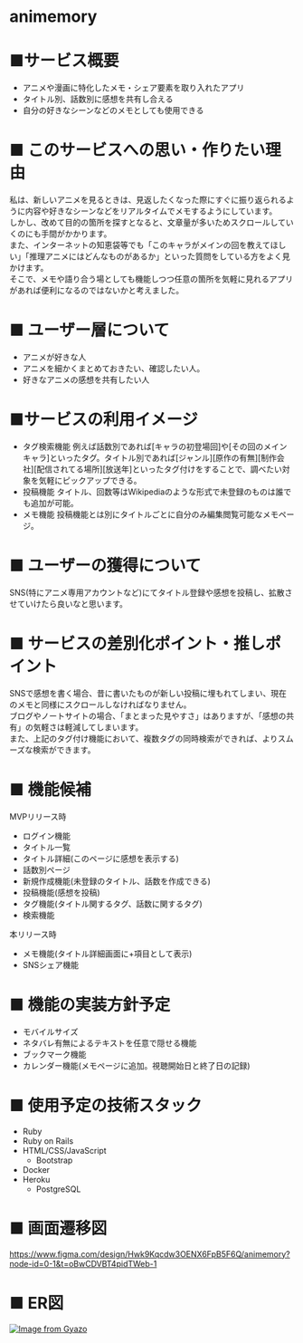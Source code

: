 # animemory

# ■サービス概要
- アニメや漫画に特化したメモ・シェア要素を取り入れたアプリ
- タイトル別、話数別に感想を共有し合える
- 自分の好きなシーンなどのメモとしても使用できる


# ■ このサービスへの思い・作りたい理由
私は、新しいアニメを見るときは、見返したくなった際にすぐに振り返られるように内容や好きなシーンなどをリアルタイムでメモするようにしています。  
しかし、改めて目的の箇所を探すとなると、文章量が多いためスクロールしていくのにも手間がかかります。  
また、インターネットの知恵袋等でも「このキャラがメインの回を教えてほしい」「推理アニメにはどんなものがあるか」といった質問をしている方をよく見かけます。  
そこで、メモや語り合う場としても機能しつつ任意の箇所を気軽に見れるアプリがあれば便利になるのではないかと考えました。


# ■ ユーザー層について
- アニメが好きな人
- アニメを細かくまとめておきたい、確認したい人。
- 好きなアニメの感想を共有したい人


# ■サービスの利用イメージ
- タグ検索機能
例えば話数別であれば[キャラの初登場回]や[その回のメインキャラ]といったタグ。タイトル別であれば[ジャンル][原作の有無][制作会社][配信されてる場所][放送年]といったタグ付けをすることで、調べたい対象を気軽にピックアップできる。  
- 投稿機能
タイトル、回数等はWikipediaのような形式で未登録のものは誰でも追加が可能。  
- メモ機能
投稿機能とは別にタイトルごとに自分のみ編集閲覧可能なメモページ。  

# ■ ユーザーの獲得について
SNS(特にアニメ専用アカウントなど)にてタイトル登録や感想を投稿し、拡散させていけたら良いなと思います。

# ■ サービスの差別化ポイント・推しポイント
SNSで感想を書く場合、昔に書いたものが新しい投稿に埋もれてしまい、現在のメモと同様にスクロールしなければなりません。  
ブログやノートサイトの場合、「まとまった見やすさ」はありますが、「感想の共有」の気軽さは軽減してしまいます。  
また、上記のタグ付け機能において、複数タグの同時検索ができれば、よりスムーズな検索ができます。

# ■ 機能候補
MVPリリース時
- ログイン機能
- タイトル一覧
- タイトル詳細(このページに感想を表示する)
- 話数別ページ
- 新規作成機能(未登録のタイトル、話数を作成できる)
- 投稿機能(感想を投稿)
- タグ機能(タイトル関するタグ、話数に関するタグ)
- 検索機能

本リリース時
- メモ機能(タイトル詳細画面に+項目として表示)
- SNSシェア機能

# ■ 機能の実装方針予定
- モバイルサイズ
- ネタバレ有無によるテキストを任意で隠せる機能
- ブックマーク機能
- カレンダー機能(メモページに追加。視聴開始日と終了日の記録)

# ■ 使用予定の技術スタック
- Ruby
- Ruby on Rails
- HTML/CSS/JavaScript
  - Bootstrap
- Docker
- Heroku
  - PostgreSQL

# ■ 画面遷移図
https://www.figma.com/design/Hwk9Kqcdw3OENX6FpB5F6Q/animemory?node-id=0-1&t=oBwCDVBT4pidTWeb-1

# ■ ER図
[![Image from Gyazo](https://i.gyazo.com/f4dcdb6ca3220b2f3afc21f1b6a39387.jpg)](https://gyazo.com/f4dcdb6ca3220b2f3afc21f1b6a39387)

